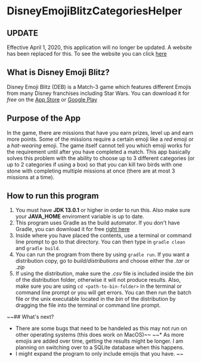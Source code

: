 # DisneyEmojiBlitzCategoriesHelper

## UPDATE
Effective April 1, 2020, this application will no longer be updated. A website has been replaced for this. To see the website you can click [here](http://debsidekick.com/)

## What is Disney Emoji Blitz?
Disney Emoji Blitz (DEB) is a Match-3 game which features different Emojis from many Disney franchises including Star Wars. You can download it for *free* on the [App Store](https://apps.apple.com/app/id1017551780) or [Google Play](https://play.google.com/store/apps/details?id=com.disney.emojimatch_goo&referrer=utm_source%3Dko_8c695e46b223008ad%26utm_medium%3D1%26utm_campaign%3Dkoemoji-blitz-google55a93de56c122358f70aa4b8c1%26utm_term%3D%26utm_content%3D%26)

## Purpose of the App
In the game, there are missions that have you earn prizes, level up and earn more points. Some of the missions require a certain emoji like a *red* emoji or a *hat-wearing* emoji. The game itself cannot tell you which emoji works for the requirement until after you have completed a match. This app basically solves this problem with the ability to choose up to 3 different categories (or up to 2 categories if using a box) so that you can kill two birds with one stone with completing multiple missions at once (there are at most 3 missions at a time).

## How to run this program
1. You must have **JDK 13.0.1** or higher in order to run this. Also make sure your **JAVA_HOME** enviroment variable is up to date.
2. This program uses Gradle as the build automator. If you don't have Gradle, you can download it for free [right here](https://gradle.org/)
3. Inside where you have placed the contents, use a terminal or command line prompt to go to that directory. You can then type in `gradle clean` and `gradle build`.
4. You can run the program from there by using `gradle run`. If you want a distribution copy, go to *build/distributions* and choose either the *.tar* or *.zip*
5. If using the distribution, make sure the *.csv* file is included inside the *bin* of the distribution folder, otherwise it will not produce results. Also, make sure you are using `cd <path-to-bin-folder>` in the terminal or command line prompt or you will get errors. You can then run the batch file or the unix executable located in the *bin* of the distribution by dragging the file into the terminal or command line prompt.

~~## What's next?
* There are some bugs that need to be handeled as this may not run on other operating systems (this does work on MacOS)~~
~~* As more emojis are added over time, getting the results might be longer. I am planning on switching over to a SQLite database when this happens.
* I might expand the program to only include emojis that you have. ~~

